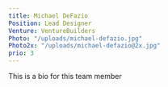 ```yaml
---
title: Michael DeFazio
Position: Lead Designer
Venture: VentureBuilders
Photo: "/uploads/michael-defazio.jpg"
Photo2x: "/uploads/michael-defazio@2x.jpg"
prio: 3
---
```


This is a bio for this team member
